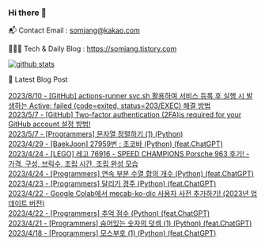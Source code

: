 ### Hi there 👋

📬  Contact Email : somjang@kakao.com

👨🏻‍💻  Tech & Daily Blog : https://somjang.tistory.com

[![github stats](https://github-readme-stats.vercel.app/api?username=SOMJANG&show_icons=true&hide_border=False)](https://somjang.tistory.com)

🤩 Latest Blog Post

[2023/8/10 - [GitHub] actions-runner svc.sh 활용하여 서비스 등록 후 실행 시 발생하는 Active: failed (code=exited, status=203/EXEC) 해결 방법](https://somjang.tistory.com/entry/GitHub-actions-runner-svcsh-%ED%99%9C%EC%9A%A9%ED%95%98%EC%97%AC-%EC%84%9C%EB%B9%84%EC%8A%A4-%EB%93%B1%EB%A1%9D-%ED%9B%84-%EC%8B%A4%ED%96%89-%EC%8B%9C-%EB%B0%9C%EC%83%9D%ED%95%98%EB%8A%94-Active-failed-codeexited-status203EXEC-%ED%95%B4%EA%B2%B0-%EB%B0%A9%EB%B2%95) <br>
[2023/5/7 - [GitHub] Two-factor authentication (2FA)is required for your GitHub account 설정 방법!](https://somjang.tistory.com/entry/GitHub-Two-factor-authentication-2FAis-required-for-your-GitHub-account-%EC%84%A4%EC%A0%95-%EB%B0%A9%EB%B2%95) <br>
[2023/5/7 - [Programmers] 문자열 정렬하기 (1) (Python)](https://somjang.tistory.com/entry/Programmers-%EB%AC%B8%EC%9E%90%EC%97%B4-%EC%A0%95%EB%A0%AC%ED%95%98%EA%B8%B0-1-Python) <br>
[2023/4/29 - [BaekJoon] 27959번 : 초코바 (Python) (feat.ChatGPT)](https://somjang.tistory.com/entry/BaekJoon-27959%EB%B2%88-%EC%B4%88%EC%BD%94%EB%B0%94-Python-featChatGPT) <br>
[2023/4/24 - [LEGO] 레고 76916 - SPEED CHAMPIONS Porsche 963 후기! - 가격, 구성, 브릭수, 조립 시간, 조립 완성 모습](https://somjang.tistory.com/entry/LEGO-%EB%A0%88%EA%B3%A0-76916-SPEED-CHAMPIONS-Porsche-963-%ED%9B%84%EA%B8%B0-%EA%B0%80%EA%B2%A9-%EA%B5%AC%EC%84%B1-%EB%B8%8C%EB%A6%AD%EC%88%98-%EC%A1%B0%EB%A6%BD-%EC%8B%9C%EA%B0%84-%EC%A1%B0%EB%A6%BD-%EC%99%84%EC%84%B1-%EB%AA%A8%EC%8A%B5) <br>
[2023/4/24 - [Programmers] 연속 부분 수열 합의 개수 (Python) (feat.ChatGPT)](https://somjang.tistory.com/entry/Programmers-%EC%97%B0%EC%86%8D-%EB%B6%80%EB%B6%84-%EC%88%98%EC%97%B4-%ED%95%A9%EC%9D%98-%EA%B0%9C%EC%88%98-Python-featChatGPT) <br>
[2023/4/23 - [Programmers] 달리기 경주 (Python) (feat.ChatGPT)](https://somjang.tistory.com/entry/Programmers-%EB%8B%AC%EB%A6%AC%EA%B8%B0-%EA%B2%BD%EC%A3%BC-Python-featChatGPT) <br>
[2023/4/22 - Google Colab에서 mecab-ko-dic 사용자 사전 추가하기! (2023년 업데이트 버전)](https://somjang.tistory.com/entry/Google-Colab%EC%97%90%EC%84%9C-mecab-ko-dic-%EC%82%AC%EC%9A%A9%EC%9E%90-%EC%82%AC%EC%A0%84-%EC%B6%94%EA%B0%80%ED%95%98%EA%B8%B0-2023%EB%85%84-%EC%97%85%EB%8D%B0%EC%9D%B4%ED%8A%B8-%EB%B2%84%EC%A0%84) <br>
[2023/4/22 - [Programmers] 추억 점수 (Python) (feat.ChatGPT)](https://somjang.tistory.com/entry/Programmers-%EC%B6%94%EC%96%B5-%EC%A0%90%EC%88%98-Python-featChatGPT) <br>
[2023/4/21 - [Programmers] 숨어있는 숫자의 덧셈 (1) (Python) (feat.ChatGPT)](https://somjang.tistory.com/entry/Programmers-%EC%88%A8%EC%96%B4%EC%9E%88%EB%8A%94-%EC%88%AB%EC%9E%90%EC%9D%98-%EB%8D%A7%EC%85%88-1-Python) <br>
[2023/4/18 - [Programmers] 모스부호 (1) (Python) (feat.ChatGPT)](https://somjang.tistory.com/entry/Programmers-%EB%AA%A8%EC%8A%A4%EB%B6%80%ED%98%B8-1-Python-featChatGPT) <br>

